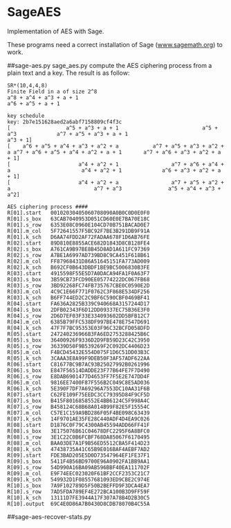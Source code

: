 SageAES
=======

Implementation of AES with Sage.

These programs need a correct installation of Sage (www.sagemath.org) to work.

##sage-aes.py
sage_aes.py compute the AES ciphering process from a plain text and a key. The result is as follow:

	SR*(10,4,4,8)
	Finite Field in a of size 2^8
	a^8 + a^4 + a^3 + a + 1
	a^6 + a^5 + a + 1

	key schedule
	key: 2b7e151628aed2a6abf7158809cf4f3c
	[                  a^5 + a^3 + a + 1                           a^5 + a^3             a^7 + a^5 + a^3 + a + 1                             a^3 + 1]
	[    a^6 + a^5 + a^4 + a^3 + a^2 + a           a^7 + a^5 + a^3 + a^2 + a a^7 + a^6 + a^5 + a^4 + a^2 + a + 1       a^7 + a^6 + a^3 + a^2 + a + 1]
	[                      a^4 + a^2 + 1                 a^7 + a^6 + a^4 + a                       a^4 + a^2 + 1             a^6 + a^3 + a^2 + a + 1]
	[                      a^4 + a^2 + a                 a^7 + a^5 + a^2 + a                           a^7 + a^3               a^5 + a^4 + a^3 + a^2]

	AES ciphering process ####
	R[01].start   00102030405060708090A0B0C0D0E0F0
	R[01].s_box   63CAB7040953D051CD60E0E7BA70E18C
	R[01].s_row   6353E08C0960E104CD70B751BACAD0E7
	R[01].m_col   5F72641557F5BC92F7BE3B291DB9F91A
	R[01].k_sch   D6AA74FDD2AF72FADAA678F1D6AB76FE
	R[02].start   89D810E8855ACE682D1843D8CB128FE4
	R[02].s_box   A761CA9B97BE8B45D8AD1A611FC97369
	R[02].s_row   A7BE1A6997AD739BD8C9CA451F618B61
	R[02].m_col   FF87968431D86A51645151FA773AD009
	R[02].k_sch   B692CF0B643DBDF1BE9BC5006830B3FE
	R[03].start   4915598F55E5D7A0DACA94FA1F0A63F7
	R[03].s_box   3B59CB73FCD90EE05774222DC067FB68
	R[03].s_row   3BD92268FC74FB735767CBE0C0590E2D
	R[03].m_col   4C9C1E66F771F0762C3F868E534DF256
	R[03].k_sch   B6FF744ED2C2C9BF6C590CBF0469BF41
	R[04].start   FA636A2825B339C940668A3157244D17
	R[04].s_box   2DFB02343F6D12DD09337EC75B36E3F0
	R[04].s_row   2D6D7EF03F33E334093602DD5BFB12C7
	R[04].m_col   6385B79FFC538DF997BE478E7547D691
	R[04].k_sch   47F7F7BC95353E03F96C32BCFD058DFD
	R[05].start   247240236966B3FA6ED2753288425B6C
	R[05].s_box   36400926F9336D2D9FB59D23C42C3950
	R[05].s_row   36339D50F9B539269F2C092DC4406D23
	R[05].m_col   F4BCD45432E554D075F1D6C51DD03B3C
	R[05].k_sch   3CAAA3E8A99F9DEB50F3AF57ADF622AA
	R[06].start   C81677BC9B7AC93B25027992B0261996
	R[06].s_box   E847F56514DADDE23F77B64FE7F7D490
	R[06].s_row   E8DAB6901477D4653FF7F5E2E747DD4F
	R[06].m_col   9816EE7400F87F556B2C049C8E5AD036
	R[06].k_sch   5E390F7DF7A69296A7553DC10AA31F6B
	R[07].start   C62FE109F75EEDC3CC79395D84F9CF5D
	R[07].s_box   B415F8016858552E4BB6124C5F998A4C
	R[07].s_row   B458124C68B68A014B99F82E5F15554C
	R[07].m_col   C57E1C159A9BD286F05F4BE098C63439
	R[07].k_sch   14F9701AE35FE28C440ADF4D4EA9C026
	R[08].start   D1876C0F79C4300AB45594ADD66FF41F
	R[08].s_box   3E175076B61C04678DFC2295F6A8BFC0
	R[08].s_row   3E1C22C0B6FCBF768DA85067F6170495
	R[08].m_col   BAA03DE7A1F9B56ED5512CBA5F414D23
	R[08].k_sch   47438735A41C65B9E016BAF4AEBF7AD2
	R[09].start   FDE3BAD205E5D0D73547964EF1FE37F1
	R[09].s_box   5411F4B56BD9700E96A0902FA1BB9AA1
	R[09].s_row   54D990A16BA09AB596BBF40EA111702F
	R[09].m_col   E9F74EEC023020F61BF2CCF2353C21C7
	R[09].k_sch   549932D1F08557681093ED9CBE2C974E
	R[10].s_box   7A9F102789D5F50B2BEFFD9F3DCA4EA7
	R[10].s_row   7AD5FDA789EF4E272BCA100B3D9FF59F
	R[10].k_sch   13111D7FE3944A17F307A78B4D2B30C5
	R[10].output  69C4E0D86A7B0430D8CDB78070B4C55A

##sage-aes-recover-stats.py




